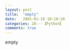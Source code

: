 ```yaml
---
layout: post
title:  "empty"
date:   2001-01-10 10:10:10
categories: 28---【Python】
comments: true
---
```

empty
